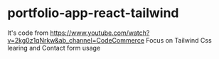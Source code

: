 # portfolio-app-react-tailwind
It's code from https://www.youtube.com/watch?v=2kg0z1qNrkw&ab_channel=CodeCommerce
Focus on Tailwind Css learing and Contact form usage
